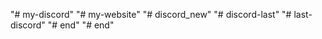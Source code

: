"# my-discord" 
"# my-website" 
"# discord_new" 
"# discord-last" 
"# last-discord" 
"# end" 
"# end" 
